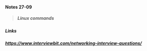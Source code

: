 #### Notes   27-09

>##### Linux commands

##### Links
##### https://www.interviewbit.com/networking-interview-questions/
